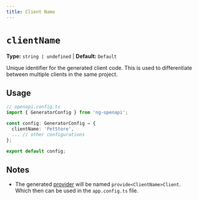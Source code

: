 ```yaml
---
title: Client Name
---
```


# `clientName`

**Type:** `string | undefined` | **Default:** `Default`

Unique identifier for the generated client code. This is used to differentiate between multiple clients in the same project.

## Usage

```typescript
// openapi.config.ts
import { GeneratorConfig } from 'ng-openapi';

const config: GeneratorConfig = {
  clientName: 'PetStore',
  ... // other configurations
};

export default config;
```

## Notes

- The generated [provider](../providers.md) will be named `provide<ClientName>Client`. Which then can be used in the `app.config.ts` file.